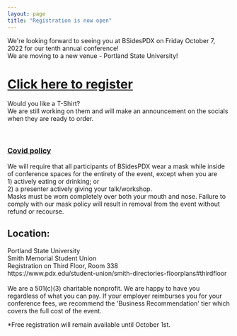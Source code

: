 ```yaml
---
layout: page
title: "Registration is now open" 
---
```

We're looking forward to seeing you at BSidesPDX on Friday October 7, 2022 for our tenth annual conference!<br>We are moving to a new venue - Portland State University!

<h1><u><a href="https://bsides-pdx.square.site/product/bsidespdx-2022-conference/17">Click here to register</a></u></h1>

Would you like a T-Shirt? <br>We are still working on them and will make an announcement on the socials when they are ready to order.<br>
<!--<a href="">BSIDESPDX 2022 T-shirts can be ordered here</a> -->
<br>
<h3><a href="https://bsidespdx.org/events/2022/COVID19_Policy.html">Covid policy</a></h3>We will require that all participants of BSidesPDX wear a mask while inside of conference spaces for the entirety of the event, except when you are <br>1) actively eating or drinking; or <br>2) a presenter actively giving your talk/workshop. <br>Masks must be worn completely over both your mouth and nose. Failure to comply with our mask policy will result in removal from the event without refund or recourse.

<br>
<h2>Location:</h2>Portland State University<br>
Smith Memorial Student Union<br>
Registration on Third Floor, Room 338<br>
https://www.pdx.edu/student-union/smith-directories-floorplans#thirdfloor<br>

<br>
We are a 501(c)(3) charitable nonprofit. We are happy to have you regardless of what you can pay. If your employer reimburses you for your conference fees, we recommend the 'Business Recommendation' tier which covers the full cost of the event.

*Free registration will remain available until October 1st.